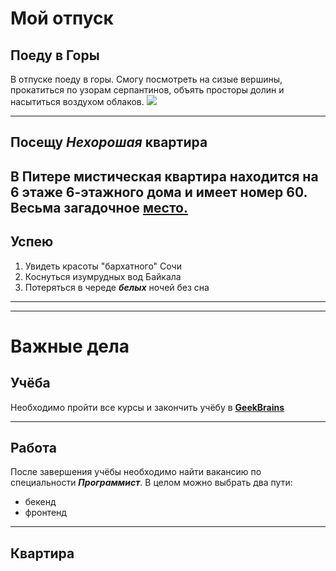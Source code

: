 # Мой отпуск

## Поеду в **Горы**
В отпуске поеду в горы. Смогу посмотреть на сизые вершины, прокатиться по узорам серпантинов, объять просторы долин и насытиться воздухом облаков.
![](photo.jpg)

---
## Посещу **_Нехорошая_ квартира**
В Питере мистическая квартира находится на **6** этаже **6-этажного** дома и имеет номер **60**. Весьма загадочное [место.](https://yandex.ru/maps/-/CCUJZIcN1A)
---
## Успею
1. Увидеть красоты "бархатного" Сочи
2. Коснуться изумрудных вод Байкала
3. Потеряться в череде **_белых_** ночей без сна
---
---
# Важные дела

## Учёба
Необходимо пройти все курсы и закончить учёбу в [**GeekBrains**](https://gb.ru)

---
## Работа
После завершения учёбы необходимо найти вакансию по специальности **_Программист_**.
В целом можно выбрать два пути:
* бекенд
* фронтенд

---
## Квартира